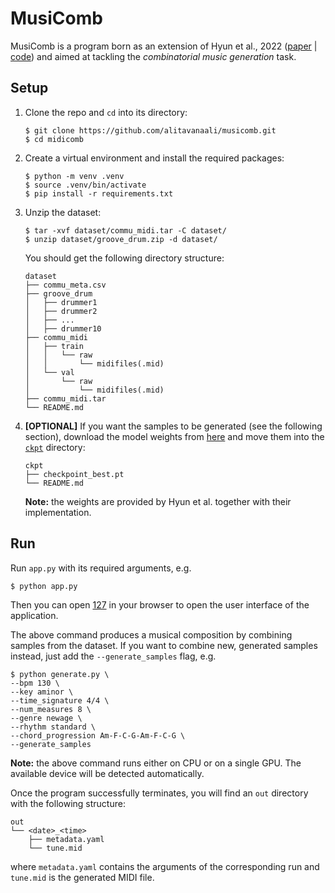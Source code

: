 # MusiComb

MusiComb is a program born as an extension of Hyun et al., 2022 ([paper](https://arxiv.org/abs/2211.09385) | [code](https://github.com/POZAlabs/ComMU-code)) and aimed at tackling the *combinatorial music generation* task. 

## Setup

1. Clone the repo and `cd` into its directory:
    ```
    $ git clone https://github.com/alitavanaali/musicomb.git
    $ cd midicomb
    ```

1. Create a virtual environment and install the required packages:
    ```
    $ python -m venv .venv
    $ source .venv/bin/activate
    $ pip install -r requirements.txt
    ```

1. Unzip the dataset:
    ```
    $ tar -xvf dataset/commu_midi.tar -C dataset/
    $ unzip dataset/groove_drum.zip -d dataset/
    ```
    You should get the following directory structure:
    ```
    dataset
    ├── commu_meta.csv
    ├── groove_drum
    │   ├── drummer1
    │   ├── drummer2
    │   ├── ...
    │   ├── drummer10
    ├── commu_midi
    │   ├── train
    │   │   └── raw
    │   │       └── midifiles(.mid)
    │   └── val
    │       └── raw
    │           └── midifiles(.mid)
    ├── commu_midi.tar
    └── README.md
    ```

1. **[OPTIONAL]** If you want the samples to be generated (see the following section), download the model weights from [here](https://drive.google.com/file/d/1y0wl9JO8od3pLOMSxN8NwLy1PCJCyTGL/view?usp=share_link) and move them into the [`ckpt`](ckpt) directory:
    ```
    ckpt
    ├── checkpoint_best.pt
    └── README.md
    ```
    **Note:** the weights are provided by Hyun et al. together with their implementation.

## Run

Run `app.py` with its required arguments, e.g.
```
$ python app.py
```
Then you can open [127](http://127.0.0.1:5000) in your browser to open the user interface of the application.


The above command produces a musical composition by combining samples from the dataset. If you want to combine new, generated samples instead, just add the `--generate_samples` flag, e.g.
```
$ python generate.py \
--bpm 130 \
--key aminor \
--time_signature 4/4 \
--num_measures 8 \
--genre newage \
--rhythm standard \
--chord_progression Am-F-C-G-Am-F-C-G \
--generate_samples
```
**Note:** the above command runs either on CPU or on a single GPU. The available device will be detected automatically.

Once the program successfully terminates, you will find an `out` directory with the following structure:
```
out
└── <date>_<time>
    ├── metadata.yaml
    └── tune.mid
```
where `metadata.yaml` contains the arguments of the corresponding run and `tune.mid` is the generated MIDI file.
